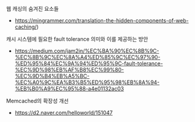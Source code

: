 웹 캐싱의 숨겨진 요소들
- https://mingrammer.com/translation-the-hidden-components-of-web-caching/)

캐시 시스템에 필요한 fault tolerance 의미와 이를 제공하는 방안
- https://medium.com/jam2in/%EC%BA%90%EC%8B%9C-%EC%8B%9C%EC%8A%A4%ED%85%9C%EC%97%90-%ED%95%84%EC%9A%94%ED%95%9C-fault-tolerance-%EC%9D%98%EB%AF%B8%EC%99%80-%EC%9D%B4%EB%A5%BC-%EC%A0%9C%EA%B3%B5%ED%95%98%EB%8A%94-%EB%B0%A9%EC%95%88-a4e01132ac03

Memcached의 확장성 개선
- https://d2.naver.com/helloworld/151047